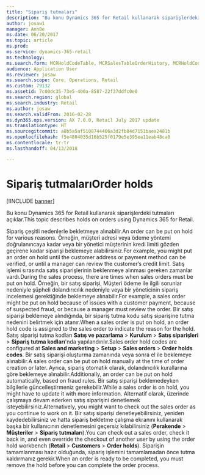 ```yaml
---
title: "Sipariş tutmaları"
description: "Bu konu Dynamics 365 for Retail kullanarak siparişlerdeki tutmaları açıklar."
author: josaw1
manager: AnnBe
ms.date: 06/20/2017
ms.topic: article
ms.prod: 
ms.service: dynamics-365-retail
ms.technology: 
ms.search.form: MCRHoldCodeTable, MCRSalesTableOrderHistory, MCRHoldCodeTrans
audience: Application User
ms.reviewer: josaw
ms.search.scope: Core, Operations, Retail
ms.custom: 79132
ms.assetid: 7c00dc35-73e5-400a-8587-22f37ddfc0e0
ms.search.region: global
ms.search.industry: Retail
ms.author: josaw
ms.search.validFrom: 2016-02-28
ms.dyn365.ops.version: AX 7.0.0, Retail July 2017 update
ms.translationtype: HT
ms.sourcegitcommit: a8b5a5af5108744406a3d2fb84d7151baea2481b
ms.openlocfilehash: f5e4804035d16b525f0179e5e395ea11eab48ca0
ms.contentlocale: tr-tr
ms.lasthandoff: 04/13/2018

---
```


# <a name="order-holds"></a><span data-ttu-id="7cc03-103">Sipariş tutmaları</span><span class="sxs-lookup"><span data-stu-id="7cc03-103">Order holds</span></span>

[!INCLUDE [banner](includes/banner.md)]

<span data-ttu-id="7cc03-104">Bu konu Dynamics 365 for Retail kullanarak siparişlerdeki tutmaları açıklar.</span><span class="sxs-lookup"><span data-stu-id="7cc03-104">This topic describes holds on orders using Dynamics 365 for Retail.</span></span>

<span data-ttu-id="7cc03-105">Sipariş çeşitli nedenlerle bekletmeye alınabilir.</span><span class="sxs-lookup"><span data-stu-id="7cc03-105">An order can be put on hold for various reasons.</span></span> <span data-ttu-id="7cc03-106">Örneğin, müşteri adresi veya ödeme yöntemi doğrulanıncaya kadar veya bir yönetici müşterinin kredi limiti gözden geçirene kadar siparişi beklemeye alabilirsiniz.</span><span class="sxs-lookup"><span data-stu-id="7cc03-106">For example, you might put an order on hold until the customer address or payment method can be verified, or until a manager can review the customer’s credit limit.</span></span> <span data-ttu-id="7cc03-107">Satış işlemi sırasında satış siparişlerinin beklenmeye alınması gereken zamanlar vardı.</span><span class="sxs-lookup"><span data-stu-id="7cc03-107">During the sales process, there are times when sales orders must be put on hold.</span></span> <span data-ttu-id="7cc03-108">Örneğin, bir satış siparişi, Müşteri ödeme ile ilgili sorunlar nedeniyle şüpheli dolandırıcılık nedeniyle veya bir yöneticinin sipariş incelemesi gerektiğinde beklemeye alınabilir.</span><span class="sxs-lookup"><span data-stu-id="7cc03-108">For example, a sales order might be put on hold because of issues with a customer payment, because of suspected fraud, or because a manager must review the order.</span></span> <span data-ttu-id="7cc03-109">Bir satış siparişi beklemeye alındığında, bir sipariş tutma kodu satış siparişine tutma nedenini belirtmek için atanır.</span><span class="sxs-lookup"><span data-stu-id="7cc03-109">When a sales order is put on hold, an order hold code is assigned to the sales order to indicate the reason for the hold.</span></span> <span data-ttu-id="7cc03-110">Satış siparişi tutma kodları **Satış ve pazarlama** &gt; **Kurulum** &gt; **Satış siparişleri** &gt; **Sipariş tutma kodları**'nda yapılandırılır.</span><span class="sxs-lookup"><span data-stu-id="7cc03-110">Sales order hold codes are configured at **Sales and marketing** &gt; **Setup** &gt; **Sales orders** &gt; **Order holds codes**.</span></span> <span data-ttu-id="7cc03-111">Bir satış siparişi oluşturma zamanında veya sonra el ile beklemeye alınabilir.</span><span class="sxs-lookup"><span data-stu-id="7cc03-111">A sales order can be put on hold manually at the time of order creation or later.</span></span> <span data-ttu-id="7cc03-112">Ayrıca, sipariş otomatik olarak, dolandırıcılık kurallarına göre beklemeye alınabilir.</span><span class="sxs-lookup"><span data-stu-id="7cc03-112">Additionally, an order can be put on hold automatically, based on fraud rules.</span></span> <span data-ttu-id="7cc03-113">Bir satış siparişi beklemedeyken bilgilerle güncelleştirmeniz gerekebilir.</span><span class="sxs-lookup"><span data-stu-id="7cc03-113">While a sales order is on hold, you might have to update it with more information.</span></span> <span data-ttu-id="7cc03-114">Alternatif olarak, üzerinde çalışmaya devam ederken satış siparişini denetlemek isteyebilirsiniz.</span><span class="sxs-lookup"><span data-stu-id="7cc03-114">Alternatively, you might want to check out the sales order as you continue to work on it.</span></span> <span data-ttu-id="7cc03-115">Bir satış siparişi denetleyebilirsiniz, yeniden kaydedebilirsiniz ve hatta sipariş bekletme çalışma ekranını kullanarak başka bir kullanıcının denetlemesini geçersiz kılabilirsiniz (**Perakende** &gt; **Müşteriler** &gt; **Sipariş tutmaları**).</span><span class="sxs-lookup"><span data-stu-id="7cc03-115">You can check out a sales order, check it back in, and even override the checkout of another user by using the order hold workbench (**Retail** &gt; **Customers** &gt; **Order holds**).</span></span> <span data-ttu-id="7cc03-116">Siparişin tamamlanması hazır olduğunda, sipariş işlemini tamamlamadan önce tutma kaldırmanız gerekir.</span><span class="sxs-lookup"><span data-stu-id="7cc03-116">When an order is ready to be completed, you must remove the hold before you can complete the order process.</span></span>




